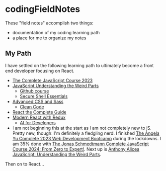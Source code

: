 # codingFieldNotes
These "field notes" accomplish two things:
- documentation of my coding learning path
- a place for me to organize my notes

## My Path
I have settled on the following learning path to ultimately become a front end developer focusing on React.

- [The Complete JavaScript Course 2023](https://www.udemy.com/course-dashboard-redirect/?course_id=851712)
- [JavaScript Understanding the Weird Parts](https://www.udemy.com/course-dashboard-redirect/?course_id=364426)
	- [Github course](https://www.udemy.com/course-dashboard-redirect/?course_id=4188320)
	- [Secure Shell Essentials](https://www.udemy.com/course-dashboard-redirect/?course_id=1735124)
- [Advanced CSS and Sass](https://www.udemy.com/course-dashboard-redirect/?course_id=1026604)
	- [Clean Code](https://www.udemy.com/course-dashboard-redirect/?course_id=3611296)
- [React the Complete Guide](https://www.udemy.com/course-dashboard-redirect/?course_id=1362070)
- [Modern React with Redux](https://www.udemy.com/course-dashboard-redirect/?course_id=705264)
	- [AI for Developers](https://www.udemy.com/course-dashboard-redirect/?course_id=6250531)
 - I am not beginning this at the start as I am not completely new to jS. Pretty new, though: I'm definitely a fledgling nerd. I finished [The Angela Yu Complete 2023 Web Development Bootcamp](https://www.udemy.com/course/the-complete-web-development-bootcamp/) during the lockdowns. I am 35% done with [The Jonas Schmedtmann Complete JavaScript Course 2024: From Zero to Expert!](https://www.udemy.com/course/the-complete-javascript-course/). Next up is [Anthony Alicea JavaScript: Understanding the Weird Parts](https://www.udemy.com/course/understand-javascript/).

Then on to React...
